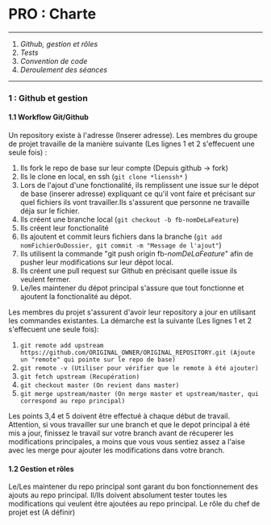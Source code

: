 # PRO : Charte
---
  1. *Github, gestion et rôles*
  3. *Tests*
  2. *Convention de code*
  3. *Deroulement des séances*
---
### 1 : Github et gestion
#### 1.1 Workflow Git/Github
Un repository existe à l'adresse (Inserer adresse). Les membres du groupe de projet travaille de la manière suivante (Les lignes 1 et 2 s'effecuent une seule fois) :
1. Ils fork le repo de base sur leur compte (Depuis github -> fork)
2. Ils le clone en local, en ssh (`git clone *lienssh*` )
3. Lors de l'ajout d'une fonctionalité, ils remplissent une issue sur le dépot de base (inserer adresse) expliquant ce qu'il vont faire et précisant sur quel fichiers ils vont travailler.Ils s'assurent que personne ne travaille déja sur le fichier.
4. Ils créent une branche local (`git checkout -b fb-nomDeLaFeature`)
5. Ils créent leur fonctionalité
6. Ils ajoutent et commit leurs fichiers dans la branche (`git add nomFichierOuDossier, git commit -m "Message de l'ajout"`)
7. Ils utilisent la commande "git push origin fb-*nomDeLaFeature*" afin de pusher leur modifications sur leur dépot local.
8. Ils créent une pull request sur Github en précisant quelle issue ils veulent fermer.
9. Le/les maintener du dépot principal s'assure que tout fonctionne et ajoutent la fonctionalité au dépot.

Les membres du projet s'assurent d'avoir leur repository a jour en utilisant les commandes existantes. La démarche est la suivante (Les lignes 1 et 2 s'effecuent une seule fois):
1. `git remote add upstream https://github.com/ORIGINAL_OWNER/ORIGINAL_REPOSITORY.git (Ajoute un "remote" qui pointe sur le repo de base)`
2. `git remote -v (Utiliser pour vérifier que le remote à été ajouter)`
3. `git fetch upstream (Recupération)`
4. `git checkout master (On revient dans master)`
5. `git merge upstream/master (On merge master et upstream/master, qui correspond au repo principal)`

Les points 3,4 et 5 doivent être effectué à chaque début de travail. Attention, si vous travailler sur une branch et que le depot principal à été mis a jour, finissez le travail sur votre branch avant de récuperer les modifications principales,
a moins que vous vous sentiez assez a l'aise avec les merge pour ajouter les modifications dans votre branch.

#### 1.2 Gestion et rôles
Le/Les maintener du repo principal sont garant du bon fonctionnement des ajouts au repo principal. Il/Ils doivent absolument tester toutes les modifications qui veulent être ajoutées au repo principal.
Le rôle du chef de projet est (A définir)
